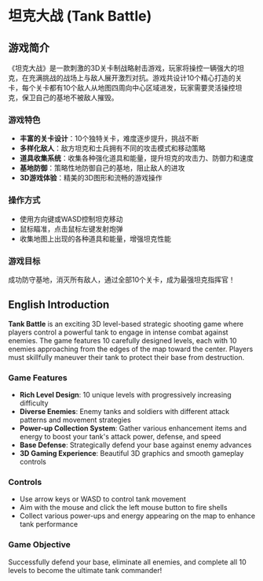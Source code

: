 # 坦克大战 (Tank Battle)

## 游戏简介

《坦克大战》是一款刺激的3D关卡制战略射击游戏，玩家将操控一辆强大的坦克，在充满挑战的战场上与敌人展开激烈对抗。游戏共设计10个精心打造的关卡，每个关卡都有10个敌人从地图四周向中心区域进发，玩家需要灵活操控坦克，保卫自己的基地不被敌人摧毁。

### 游戏特色

- **丰富的关卡设计**：10个独特关卡，难度逐步提升，挑战不断
- **多样化敌人**：敌方坦克和士兵拥有不同的攻击模式和移动策略
- **道具收集系统**：收集各种强化道具和能量，提升坦克的攻击力、防御力和速度
- **基地防御**：策略性地防御自己的基地，阻止敌人的进攻
- **3D游戏体验**：精美的3D图形和流畅的游戏操作

### 操作方式

- 使用方向键或WASD控制坦克移动
- 鼠标瞄准，点击鼠标左键发射炮弹
- 收集地图上出现的各种道具和能量，增强坦克性能

### 游戏目标

成功防守基地，消灭所有敌人，通过全部10个关卡，成为最强坦克指挥官！

## English Introduction

**Tank Battle** is an exciting 3D level-based strategic shooting game where players control a powerful tank to engage in intense combat against enemies. The game features 10 carefully designed levels, each with 10 enemies approaching from the edges of the map toward the center. Players must skillfully maneuver their tank to protect their base from destruction.

### Game Features

- **Rich Level Design**: 10 unique levels with progressively increasing difficulty
- **Diverse Enemies**: Enemy tanks and soldiers with different attack patterns and movement strategies
- **Power-up Collection System**: Gather various enhancement items and energy to boost your tank's attack power, defense, and speed
- **Base Defense**: Strategically defend your base against enemy advances
- **3D Gaming Experience**: Beautiful 3D graphics and smooth gameplay controls

### Controls

- Use arrow keys or WASD to control tank movement
- Aim with the mouse and click the left mouse button to fire shells
- Collect various power-ups and energy appearing on the map to enhance tank performance

### Game Objective

Successfully defend your base, eliminate all enemies, and complete all 10 levels to become the ultimate tank commander!
